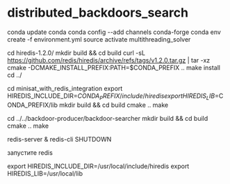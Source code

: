 # distributed_backdoors_search
conda update conda
conda config --add channels conda-forge
conda env create -f environment.yml
source activate multithreading_solver

cd hiredis-1.2.0/
mkdir build && cd build
curl -sL https://github.com/redis/hiredis/archive/refs/tags/v1.2.0.tar.gz | tar -xz
cmake -DCMAKE_INSTALL_PREFIX:PATH=$CONDA_PREFIX ..
make install
cd ../

cd minisat_with_redis_integration
export HIREDIS_INCLUDE_DIR=$CONDA_PREFIX/include/hiredis
export HIREDIS_LIB=$CONDA_PREFIX/lib
mkdir build && cd build
cmake ..
make

cd ../../backdoor-producer/backdoor-searcher
mkdir build && cd build
cmake ..
make

redis-server &
redis-cli SHUTDOWN

запустите redis

export HIREDIS_INCLUDE_DIR=/usr/local/include/hiredis
export HIREDIS_LIB=/usr/local/lib
